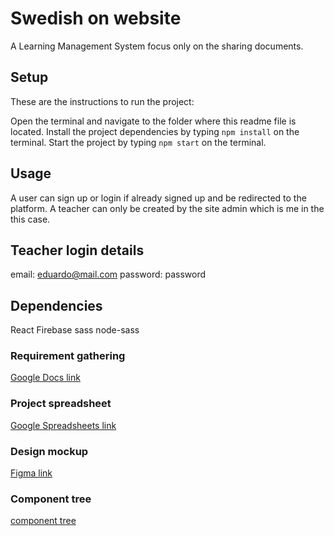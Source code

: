 # Swedish on website
A Learning Management System focus only on the sharing documents. 

## Setup

These are the instructions to run the project:

 Open the terminal and navigate to the folder where this readme file is located.
 Install the project dependencies by typing `npm install` on the terminal.
Start the project by typing `npm start` on the terminal.

## Usage 
A user can sign up or login if already signed up and be redirected to the platform. A teacher can only be created by the site admin which is me in the this case.

## Teacher login details
email: eduardo@mail.com
password: password

## Dependencies
React
Firebase
sass
node-sass


### Requirement gathering
[Google Docs link](https://docs.google.com/document/d/1fgOfC9T0wrhsTUL8Z3rudvXn9mxNQHf3EM72GL_z6JU/edit?usp=sharing)
### Project spreadsheet
[Google Spreadsheets link](https://docs.google.com/spreadsheets/d/1yAaoNyU0r-qsHp_hT6oXUTyTuVZ7mrXpG22OjrZUHDM/edit?usp=sharing)
### Design mockup
[Figma link](https://www.figma.com/file/OyMDyHq1bycDm8FqC4I49N/LMS?node-id=2%3A3)
### Component tree
[component tree](https://whimsical.com/lms-user-flow-6HffeX8qnHEDCs2kV3K14q)
